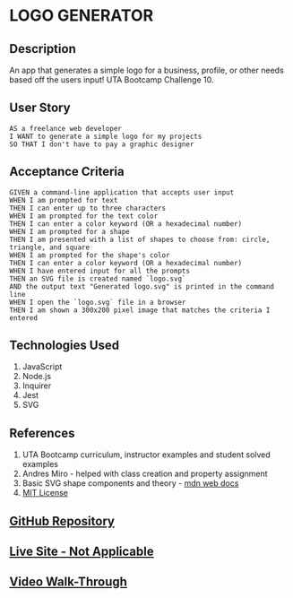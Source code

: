 # LOGO GENERATOR

## Description
An app that generates a simple logo for a business, profile, or other needs based off the users input!  UTA Bootcamp Challenge 10.


## User Story
```
AS a freelance web developer
I WANT to generate a simple logo for my projects
SO THAT I don't have to pay a graphic designer
```

## Acceptance Criteria
```
GIVEN a command-line application that accepts user input
WHEN I am prompted for text
THEN I can enter up to three characters
WHEN I am prompted for the text color
THEN I can enter a color keyword (OR a hexadecimal number)
WHEN I am prompted for a shape
THEN I am presented with a list of shapes to choose from: circle, triangle, and square
WHEN I am prompted for the shape's color
THEN I can enter a color keyword (OR a hexadecimal number)
WHEN I have entered input for all the prompts
THEN an SVG file is created named `logo.svg`
AND the output text "Generated logo.svg" is printed in the command line
WHEN I open the `logo.svg` file in a browser
THEN I am shown a 300x200 pixel image that matches the criteria I entered
```

## Technologies Used
1. JavaScript
2. Node.js
3. Inquirer
4. Jest
5. SVG

## References
1. UTA Bootcamp curriculum, instructor examples and student solved examples
2. Andres Miro - helped with class creation and property assignment
2. Basic SVG shape components and theory - <a href='https://developer.mozilla.org/en-US/docs/Web/SVG/Tutorial/Basic_Shapes'>mdn web docs</a>
3. <a href='https://en.wikipedia.org/wiki/MIT_License'>MIT License</a>


## <a href="https://github.com/bmancuso3/logo-generator">GitHub Repository</a>

## <a href="https://bmancuso3.github.io/logo-generator">Live Site - Not Applicable</a>

## <a href="https://bmancuso3.github.io/logo-generator">Video Walk-Through</a>